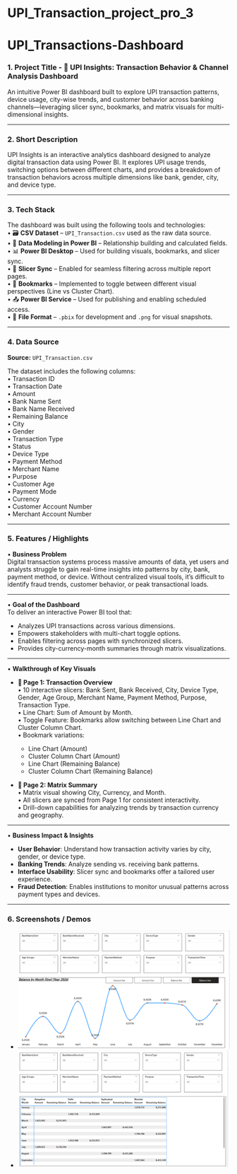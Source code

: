 # UPI_Transaction_project_pro_3

# UPI_Transactions-Dashboard

### 1. Project Title - 💸 **UPI Insights: Transaction Behavior & Channel Analysis Dashboard**  
An intuitive Power BI dashboard built to explore UPI transaction patterns, device usage, city-wise trends, and customer behavior across banking channels—leveraging slicer sync, bookmarks, and matrix visuals for multi-dimensional insights.

---

### 2. Short Description  
UPI Insights is an interactive analytics dashboard designed to analyze digital transaction data using Power BI. It explores UPI usage trends, switching options between different charts, and provides a breakdown of transaction behaviors across multiple dimensions like bank, gender, city, and device type.

---

### 3. Tech Stack  
The dashboard was built using the following tools and technologies:<br>
• 🗃️ **CSV Dataset** – `UPI_Transaction.csv` used as the raw data source.<br>
• 🧱 **Data Modeling in Power BI** – Relationship building and calculated fields.<br>
• 📊 **Power BI Desktop** – Used for building visuals, bookmarks, and slicer sync.<br>
• 🔁 **Slicer Sync** – Enabled for seamless filtering across multiple report pages.<br>
• 🔖 **Bookmarks** – Implemented to toggle between different visual perspectives (Line vs Cluster Chart).<br>
• 📤 **Power BI Service** – Used for publishing and enabling scheduled access.<br>
• 📁 **File Format** – `.pbix` for development and `.png` for visual snapshots.

---

### 4. Data Source  
**Source:** `UPI_Transaction.csv`

The dataset includes the following columns:<br>
• Transaction ID<br>
• Transaction Date<br>
• Amount<br>
• Bank Name Sent<br>
• Bank Name Received<br>
• Remaining Balance<br>
• City<br>
• Gender<br>
• Transaction Type<br>
• Status<br>
• Device Type<br>
• Payment Method<br>
• Merchant Name<br>
• Purpose<br>
• Customer Age<br>
• Payment Mode<br>
• Currency<br>
• Customer Account Number<br>
• Merchant Account Number<br>

---

### 5. Features / Highlights  

• **Business Problem**  
Digital transaction systems process massive amounts of data, yet users and analysts struggle to gain real-time insights into patterns by city, bank, payment method, or device. Without centralized visual tools, it’s difficult to identify fraud trends, customer behavior, or peak transactional loads.

---

• **Goal of the Dashboard**  
To deliver an interactive Power BI tool that:  
- Analyzes UPI transactions across various dimensions.  
- Empowers stakeholders with multi-chart toggle options.  
- Enables filtering across pages with synchronized slicers.  
- Provides city-currency-month summaries through matrix visualizations.

---

• **Walkthrough of Key Visuals**  

- **📄 Page 1: Transaction Overview**  
  • 10 interactive slicers: Bank Sent, Bank Received, City, Device Type, Gender, Age Group, Merchant Name, Payment Method, Purpose, Transaction Type.  
  • Line Chart: Sum of Amount by Month.  
  • Toggle Feature: Bookmarks allow switching between Line Chart and Cluster Column Chart.  
  • Bookmark variations:  
    - Line Chart (Amount)  
    - Cluster Column Chart (Amount)  
    - Line Chart (Remaining Balance)  
    - Cluster Column Chart (Remaining Balance)  

- **📄 Page 2: Matrix Summary**  
  • Matrix visual showing City, Currency, and Month.  
  • All slicers are synced from Page 1 for consistent interactivity.  
  • Drill-down capabilities for analyzing trends by transaction currency and geography.

---

• **Business Impact & Insights**  
- **User Behavior**: Understand how transaction activity varies by city, gender, or device type.  
- **Banking Trends**: Analyze sending vs. receiving bank patterns.  
- **Interface Usability**: Slicer sync and bookmarks offer a tailored user experience.  
- **Fraud Detection**: Enables institutions to monitor unusual patterns across payment types and devices.

---

### 6. Screenshots / Demos  
- ![Transaction Overview](https://github.com/sainath-raja/UPI_Transaction_project_pro_3/blob/main/Line_chart.png)  
- ![Matrix Visual](https://github.com/sainath-raja/UPI_Transaction_project_pro_3/blob/main/Matrix_chart.png)  
